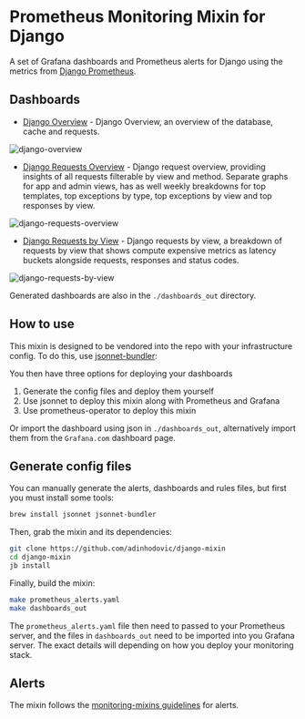 # Prometheus Monitoring Mixin for Django

A set of Grafana dashboards and Prometheus alerts for Django using the metrics from [Django Prometheus](https://github.com/korfuri/django-prometheus).

## Dashboards

- [Django Overview](https://grafana.com/grafana/dashboards/17617-django-overview/) - Django Overview, an overview of the database, cache and requests.

![django-overview](images/django-overview.png)

- [Django Requests Overview](https://grafana.com/grafana/dashboards/17616-django-requests-overview/) - Django request overview, providing insights of all requests filterable by view and method. Separate graphs for app and admin views, has as well weekly breakdowns for top templates, top exceptions by type, top exceptions by view and top responses by view.

![django-requests-overview](images/django-requests-overview.png)

- [Django Requests by View](https://grafana.com/grafana/dashboards/17613-django-requests-by-view/) - Django requests by view, a breakdown of requests by view that shows compute expensive metrics as latency buckets alongside requests, responses and status codes.

![django-requests-by-view](images/django-requests-by-view.png)

Generated dashboards are also in the `./dashboards_out` directory.

## How to use

This mixin is designed to be vendored into the repo with your infrastructure config. To do this, use [jsonnet-bundler](https://github.com/jsonnet-bundler/jsonnet-bundler):

You then have three options for deploying your dashboards

1. Generate the config files and deploy them yourself
2. Use jsonnet to deploy this mixin along with Prometheus and Grafana
3. Use prometheus-operator to deploy this mixin

Or import the dashboard using json in `./dashboards_out`, alternatively import them from the `Grafana.com` dashboard page.

## Generate config files

You can manually generate the alerts, dashboards and rules files, but first you must install some tools:

```sh
brew install jsonnet jsonnet-bundler
```

Then, grab the mixin and its dependencies:

```sh
git clone https://github.com/adinhodovic/django-mixin
cd django-mixin
jb install
```

Finally, build the mixin:

```sh
make prometheus_alerts.yaml
make dashboards_out
```

The `prometheus_alerts.yaml` file then need to passed to your Prometheus server, and the files in `dashboards_out` need to be imported into you Grafana server. The exact details will depending on how you deploy your monitoring stack.

## Alerts

The mixin follows the [monitoring-mixins guidelines](https://github.com/monitoring-mixins/docs#guidelines-for-alert-names-labels-and-annotations) for alerts.
